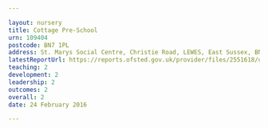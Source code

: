 ```yaml
---

layout: nursery
title: Cottage Pre-School
urn: 109404
postcode: BN7 1PL
address: St. Marys Social Centre, Christie Road, LEWES, East Sussex, BN7 1PL
latestReportUrl: https://reports.ofsted.gov.uk/provider/files/2551618/urn/109404.pdf
teaching: 2
development: 2
leadership: 2
outcomes: 2
overall: 2
date: 24 February 2016

---
```

